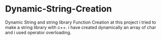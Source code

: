 # Dynamic-String-Creation
Dynamic String and string library Function Creation
at this project  i tried to make a string library with c++. 
i have created dynamically  an array of char and i used operator overloading.
